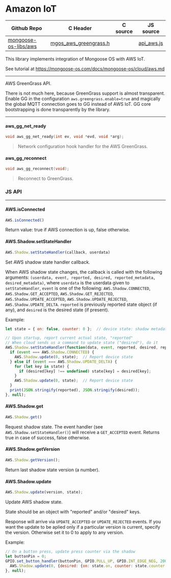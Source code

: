# Amazon IoT
| Github Repo | C Header | C source  | JS source |
| ----------- | -------- | --------  | ----------------- |
| [mongoose-os-libs/aws](https://github.com/mongoose-os-libs/aws) | [mgos_aws_greengrass.h](https://github.com/mongoose-os-libs/aws/blob/master/include/mgos_aws_greengrass.h) | &nbsp;  | [api_aws.js](https://github.com/mongoose-os-libs/aws/blob/master/mjs_fs/api_aws.js)         |



This library implements integration of Mongoose OS with AWS IoT.

See tutorial at https://mongoose-os.com/docs/mongoose-os/cloud/aws.md


 ----- 

AWS GreenGrass API.

There is not much here, because GreenGrass support is almost transparent.
Enable GG in the configuration `aws.greengrass.enable=true` and magically
the global MQTT connection goes to GG instead of AWS IoT.
GG core bootstrapping is done transparently by the library.
 

 ----- 
#### aws_gg_net_ready

```c
void aws_gg_net_ready(int ev, void *evd, void *arg);
```
>  Network configuration hook handler for the AWS GreenGrass. 
#### aws_gg_reconnect

```c
void aws_gg_reconnect(void);
```
>  Reconnect to GreenGrass. 

### JS API

 --- 
#### AWS.isConnected

```javascript
AWS.isConnected()
```
Return value: true if AWS connection is up, false otherwise.
#### AWS.Shadow.setStateHandler

```javascript
AWS.Shadow.setStateHandler(callback, userdata)
```

Set AWS shadow state handler callback.

When AWS shadow state changes, the callback is
called with the following arguments: `(userdata, event, reported,
desired, reported_metadata, desired_metadata)`,
where `userdata` is the userdata given to `setStateHandler`,
`event` is one of the following: `AWS.Shadow.CONNECTED`,
`AWS.Shadow.GET_ACCEPTED`,
`AWS.Shadow.GET_REJECTED`, `AWS.Shadow.UPDATE_ACCEPTED`,
`AWS.Shadow.UPDATE_REJECTED`, `AWS.Shadow.UPDATE_DELTA`.
`reported` is previously reported state object (if any), and `desired`
is the desired state (if present).

Example:
```javascript
let state = { on: false, counter: 0 };  // device state: shadow metadata

// Upon startup, report current actual state, "reported"
// When cloud sends us a command to update state ("desired"), do it
AWS.Shadow.setStateHandler(function(data, event, reported, desired, reported_metadata, desired_metadata) {
  if (event === AWS.Shadow.CONNECTED) {
    AWS.Shadow.update(0, state);  // Report device state
  } else if (event === AWS.Shadow.UPDATE_DELTA) {
    for (let key in state) {
      if (desired[key] !== undefined) state[key] = desired[key];
    }
    AWS.Shadow.update(0, state);  // Report device state
  }
  print(JSON.stringify(reported), JSON.stringify(desired));
}, null);
```
#### AWS.Shadow.get

```javascript
AWS.Shadow.get()
```

Request shadow state. The event handler (see
`AWS.Shadow.setStateHandler()`) will receive a `GET_ACCEPTED` event.
Returns true in case of success, false otherwise.
#### AWS.Shadow.getVersion

```javascript
AWS.Shadow.getVersion();
```
Return last shadow state version (a number).
#### AWS.Shadow.update

```javascript
AWS.Shadow.update(version, state);
```

Update AWS shadow state.

State should be an object with "reported" and/or "desired" keys.

Response will arrive via `UPDATE_ACCEPTED` or `UPDATE_REJECTED` events.
If you want the update to be aplied only if a particular version is
current, specify the version. Otherwise set it to 0 to apply to any
version.

Example:
```javascript
// On a button press, update press counter via the shadow
let buttonPin = 0;
GPIO.set_button_handler(buttonPin, GPIO.PULL_UP, GPIO.INT_EDGE_NEG, 200, function() {
  AWS.Shadow.update(0, {desired: {on: state.on, counter: state.counter + 1}});
}, null);
```
